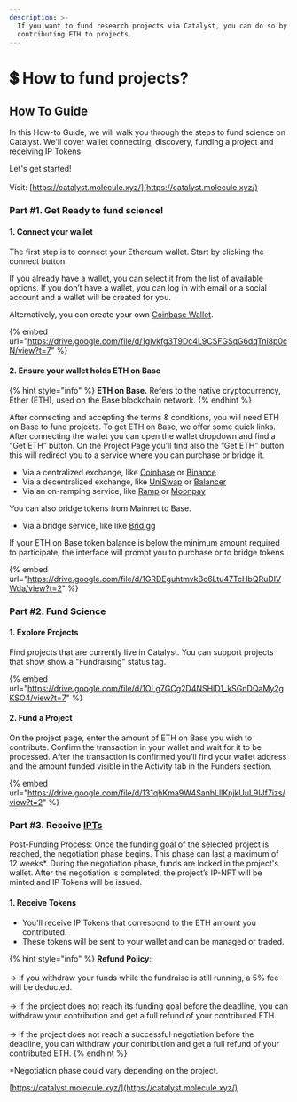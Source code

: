 ```yaml
---
description: >-
  If you want to fund research projects via Catalyst, you can do so by
  contributing ETH to projects.
---
```


# 💲 How to fund projects?

## **How To Guide**

In this How-to Guide, we will walk you through the steps to fund science on Catalyst. We'll cover wallet connecting, discovery, funding a project and receiving IP Tokens.

Let's get started! \
\
Visit: [https://catalyst.molecule.xyz/](https://catalyst.molecule.xyz/)

### **Part #1. Get Ready to fund science!**

#### **1. Connect your wallet**

The first step is to connect your Ethereum wallet. Start by clicking the connect button.

If you already have a wallet, you can select it from the list of available options. If you don’t have a wallet, you can log in with email or a social account and a wallet will be created for you.

Alternatively, you can create your own [Coinbase Wallet](https://www.coinbase.com/en-gb/wallet).

{% embed url="https://drive.google.com/file/d/1glvkfg3T9Dc4L9CSFGSqG6dqTni8p0cN/view?t=7" %}

#### **2. Ensure your wallet holds ETH on Base**

{% hint style="info" %}
**ETH on Base.** Refers to the native cryptocurrency, Ether (ETH), used on the Base blockchain network.
{% endhint %}

After connecting and accepting the terms & conditions, you will need ETH on Base to fund projects. To get ETH on Base, we offer some quick links. After connecting the wallet you can open the wallet dropdown and find a “Get ETH” button. On the Project Page you’ll find also the “Get ETH” button this will redirect you to a service where you can purchase or bridge it.

* Via a centralized exchange, like [Coinbase](https://coinbase.com/) or [Binance](https://www.binance.us/)
* Via a decentralized exchange, like [UniSwap](https://app.uniswap.org/) or [Balancer](https://balancer.fi/)
* Via an on-ramping service, like [Ramp](https://ramp.network/buy) or [Moonpay](https://www.moonpay.com/buy)

You can also bridge tokens from Mainnet to Base.

* Via a bridge service, like like [Brid.gg](https://www.brid.gg/base?token=ETH\&originChainId=1\&amount=)

If your ETH on Base token balance is below the minimum amount required to participate, the interface will prompt you to purchase or to bridge tokens.

{% embed url="https://drive.google.com/file/d/1GRDEguhtmvkBc6Ltu47TcHbQRuDIVWda/view?t=2" %}

### **Part #2. Fund Science**

#### **1. Explore Projects**

Find projects that are currently live in Catalyst. You can support projects that show show a "Fundraising" status tag.

{% embed url="https://drive.google.com/file/d/1OLg7GCg2D4NSHlD1_kSGnDQaMy2gKSO4/view?t=7" %}

#### **2. Fund a Project**

On the project page, enter the amount of ETH on Base you wish to contribute. Confirm the transaction in your wallet and wait for it to be processed. After the transaction is confirmed you’ll find your wallet address and the amount funded visible in the Activity tab in the Funders section.

{% embed url="https://drive.google.com/file/d/131qhKma9W4SanhLllKnjkUuL9IJf7izs/view?t=2" %}

### **Part #3. Receive** [**IPTs**](https://docs.molecule.to/documentation/ip-tokens/what-are-ipts)

Post-Funding Process: Once the funding goal of the selected project is reached, the negotiation phase begins. This phase can last a maximum of 12 weeks\*. During the negotiation phase, funds are locked in the project's wallet. After the negotiation is completed, the project’s IP-NFT will be minted and IP Tokens will be issued.

#### **1. Receive Tokens**

* You'll receive IP Tokens that correspond to the ETH amount you contributed.
* These tokens will be sent to your wallet and can be managed or traded.

{% hint style="info" %}
**Refund Policy**: \
\
-> If you withdraw your funds while the fundraise is still running, a 5% fee will be deducted.\
\
-> If the project does not reach its funding goal before the deadline, you can withdraw your contribution and  get a full refund of your contributed ETH. \
\
-> If the project does not reach a successful negotiation before the deadline, you can withdraw your contribution and  get a full refund of your contributed ETH.&#x20;
{% endhint %}

\*Negotiation phase could vary depending on the project.&#x20;

[https://catalyst.molecule.xyz/](https://catalyst.molecule.xyz/)

